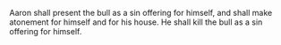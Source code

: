 Aaron shall present the bull as a sin offering for himself, and shall make atonement for himself and for his house. He shall kill the bull as a sin offering for himself.
